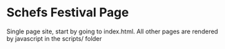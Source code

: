 # Schefs Festival Page

Single page site, start by going to index.html. All other pages are rendered by javascript in the scripts/ folder
